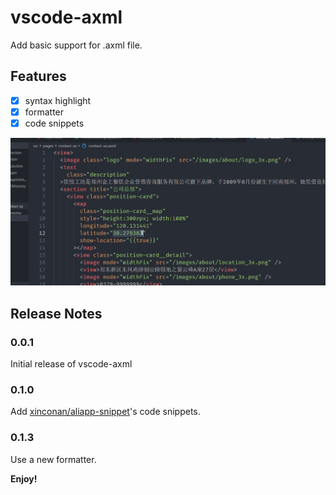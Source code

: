 # vscode-axml

Add basic support for .axml file.

## Features

- [x] syntax highlight
- [x] formatter
- [x] code snippets

![feature X](https://raw.githubusercontent.com/Kunduin/vscode-axml/master/intro.gif)

## Release Notes

### 0.0.1

Initial release of vscode-axml

### 0.1.0

Add [xinconan/aliapp-snippet](https://github.com/xinconan/aliapp-snippet)'s code snippets.

### 0.1.3

Use a new formatter.

**Enjoy!**
